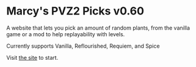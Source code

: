 # Marcy's PVZ2 Picks v0.60

A website that lets you pick an amount of random plants, from the vanilla game or a mod to help replayability with levels.

Currently supports Vanilla, Reflourished, Requiem, and Spice

Visit [the site](https://m4rcyonstation.github.io/MarcysPicksPVZ2/) to start.
